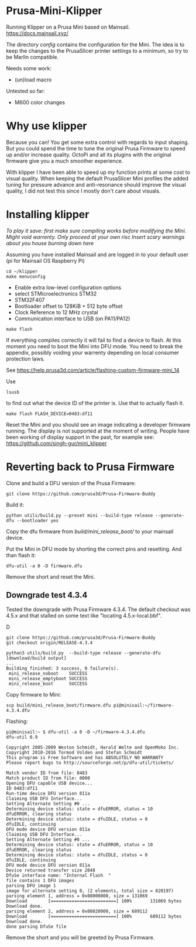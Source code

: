 # Prusa-Mini-Klipper

Running Klipper on a Prusa Mini based on Mainsail.
https://docs.mainsail.xyz/

The directory *config* contains the configuration for
the Mini. The idea is to keep the changes to the 
PrusaSlicer printer settings to a minimum, so try to
be Marlin compatible.

Needs some work:
- (un)load macro

Untested so far:
- M600 color changes

# Why use klipper

Because you can! You get some extra control with regards to input shaping.
But you could spend the time to tune the original Prusa Firmware to speed up
and/or increase quality. OctoPi and all its plugins with the original firmware
give you a much smoother experience. 

With klipper I have been able to speed up my function prints at some cost to
visual quality. When keeping the default PrusaSlicer Mini profiles the added
tuning for pressure advance and anti-resonance should improve the visual
quality, I did not test this since I mostly don't care about visuals.

# Installing klipper

*To play it save: first make sure compiling works before modifying
the Mini.*
*Might void warrenty.*
*Only proceed at your own risc*
*Insert scary warnings about you house burning down here*

Assuming you have installed Mainsail and are logged in to your 
default user (pi for Mainsail OS Raspberry Pi)
```
cd ~/klipper
make menuconfig
```

- Enable extra low-level configuration options
- select STMicroelectronics STM32
- STM32F407
- Bootloader offset to 128KiB + 512 byte offset
- Clock Reference to 12 MHz crystal
- Communication interface to USB (on PA11/PA12)

```
make flash
```

If everything compiles correctly it will fail to find a device to flash.
At this moment you need to boot the Mini into DFU mode. You need to break 
the appendix, possibly voiding your warrenty depending on local consumer 
protection laws.

See https://help.prusa3d.com/article/flashing-custom-firmware-mini_14

Use
```
lsusb
```
to find out what the device ID of the printer is. Use that to actually flash it.

```
make flash FLASH_DEVICE=0483:df11
```
Reset the Mini and you should see an image indicating a developer firmware 
running. The display is not supported at the moment of writing. People
have been working of display support in the past, for example see:
https://github.com/singh-gur/mini_klipper

# Reverting back to Prusa Firmware

Clone and build a DFU version of the Prusa Firmware:
```
git clone https://github.com/prusa3d/Prusa-Firmware-Buddy
```

Build it:
```
python utils/build.py --preset mini --build-type release --generate-dfu --bootloader yes
```

Copy the dfu firmware from *build/mini_release_boot/* to your mainsail device.

Put the Mini in DFU mode by shorting the correct pins and resetting. And than flash it:
```
dfu-util -a 0 -D firmware.dfu
```
Remove the short and reset the Mini.

## Downgrade test 4.3.4

Tested the downgrade with Prusa Firmware 4.3.4. The default checkout was 4.5.x
and that stalled on some text like "locating 4.5.x-local.bbf".

D
```
git clone https://github.com/prusa3d/Prusa-Firmware-Buddy
git checkout origin/RELEASE-4.3.4

python3 utils/build.py  --build-type release --generate-dfu
[download/build output]
...
Building finished: 3 success, 0 failure(s).
 mini_release_noboot    SUCCESS
 mini_release_emptyboot SUCCESS
 mini_release_boot      SUCCESS
```

Copy firmware to Mini:
```
scp build/mini_release_boot/firmware.dfu pi@minisail:~/firmware-4.3.4.dfu
```

Flashing:
```
pi@minisail:~ $ dfu-util -a 0 -D ~/firmware-4.3.4.dfu 
dfu-util 0.9

Copyright 2005-2009 Weston Schmidt, Harald Welte and OpenMoko Inc.
Copyright 2010-2016 Tormod Volden and Stefan Schmidt
This program is Free Software and has ABSOLUTELY NO WARRANTY
Please report bugs to http://sourceforge.net/p/dfu-util/tickets/

Match vendor ID from file: 0483
Match product ID from file: 0000
Opening DFU capable USB device...
ID 0483:df11
Run-time device DFU version 011a
Claiming USB DFU Interface...
Setting Alternate Setting #0 ...
Determining device status: state = dfuERROR, status = 10
dfuERROR, clearing status
Determining device status: state = dfuIDLE, status = 0
dfuIDLE, continuing
DFU mode device DFU version 011a
Claiming USB DFU Interface...
Setting Alternate Setting #0 ...
Determining device status: state = dfuERROR, status = 10
dfuERROR, clearing status
Determining device status: state = dfuIDLE, status = 0
dfuIDLE, continuing
DFU mode device DFU version 011a
Device returned transfer size 2048
DfuSe interface name: "Internal Flash  "
file contains 1 DFU images
parsing DFU image 1
image for alternate setting 0, (2 elements, total size = 820197)
parsing element 1, address = 0x08000000, size = 131069
Download        [=========================] 100%       131069 bytes
Download done.
parsing element 2, address = 0x08020000, size = 689112
Download        [=========================] 100%       689112 bytes
Download done.
done parsing DfuSe file
```

Remove the short and you will be greeted by Prusa Firmware.


